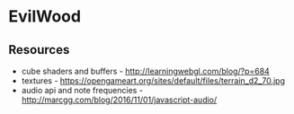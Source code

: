 # EvilWood

## Resources
  * cube shaders and buffers - http://learningwebgl.com/blog/?p=684
  * textures - https://opengameart.org/sites/default/files/terrain_d2_70.jpg
  * audio api and note frequencies - http://marcgg.com/blog/2016/11/01/javascript-audio/
